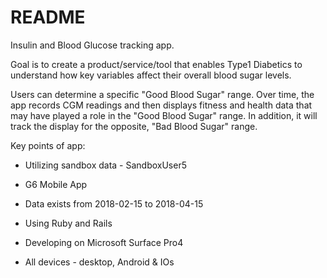 # README

Insulin and Blood Glucose tracking app.

Goal is to create a product/service/tool that enables Type1 Diabetics to understand how key variables affect their overall blood sugar levels. 

Users can determine a specific "Good Blood Sugar" range. Over time, the app records CGM readings and then displays fitness and health data that may have played a role in the "Good Blood Sugar" range. In addition, it will track the display for the opposite, "Bad Blood Sugar" range. 

Key points of app:

* Utilizing sandbox data - SandboxUser5

* G6 Mobile App
* Data exists from 2018-02-15 to 2018-04-15

* Using Ruby and Rails 

* Developing on Microsoft Surface Pro4 

* All devices - desktop, Android & IOs
